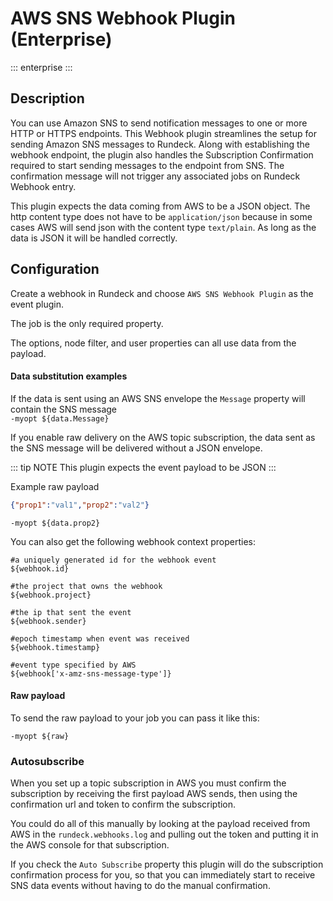 # AWS SNS Webhook Plugin (Enterprise)
::: enterprise
:::


## Description

You can use Amazon SNS  to send notification messages to one or more HTTP or HTTPS endpoints.  This Webhook plugin streamlines the setup for sending Amazon SNS messages to Rundeck.  Along with establishing the webhook endpoint, the plugin also handles the Subscription Confirmation required to start sending messages to the endpoint from SNS.  The confirmation message will not trigger any associated jobs on Rundeck Webhook entry.

This plugin expects the data coming from AWS to be a JSON object.
The http content type does not have to be `application/json` because
in some cases AWS will send json with the content type `text/plain`. As long
as the data is JSON it will be handled correctly.

## Configuration

Create a webhook in Rundeck and choose `AWS SNS Webhook Plugin` as the event plugin.

The job is the only required property.

The options, node filter, and user properties can all use data from the payload.

#### Data substitution examples

If the data is sent using an AWS SNS envelope the `Message` property will contain the SNS message  
`-myopt ${data.Message}`

If you enable raw delivery on the AWS topic subscription, the data sent
as the SNS message will be delivered without a JSON envelope.  

::: tip NOTE
This plugin expects the event payload to be JSON
:::

Example raw payload
```json
{"prop1":"val1","prop2":"val2"}
```

`-myopt ${data.prop2}`

You can also get the following webhook context properties:
```code
#a uniquely generated id for the webhook event
${webhook.id}

#the project that owns the webhook
${webhook.project}

#the ip that sent the event
${webhook.sender}

#epoch timestamp when event was received
${webhook.timestamp}

#event type specified by AWS
${webhook['x-amz-sns-message-type']}
```

#### Raw payload

To send the raw payload to your job you can pass it like this:

```-myopt ${raw}```

### Autosubscribe

When you set up a topic subscription in AWS you must confirm the subscription
by receiving the first payload AWS sends, then using the confirmation url and token
to confirm the subscription.

You could do all of this manually by looking at the payload received from AWS
in the `rundeck.webhooks.log` and pulling out the token and putting it in the AWS console
for that subscription.

If you check the `Auto Subscribe` property this plugin will do the subscription confirmation
process for you, so that you can immediately start to receive SNS data events without having to
do the manual confirmation.
